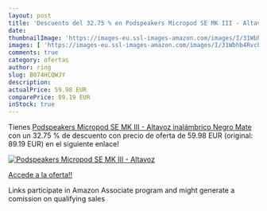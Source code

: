 ```yaml
---
layout: post
title: 'Descuento del 32.75 % en Podspeakers Micropod SE MK III - Altavoz'
date: 
thumbnailImage: 'https://images-eu.ssl-images-amazon.com/images/I/31Wbhb4RvcL._SL200_.jpg'
images: [ 'https://images-eu.ssl-images-amazon.com/images/I/31Wbhb4RvcL._SL200_.jpg' ]
comments: true
category: ofertas
author: ring
slug: B074HCQWJY
description:
actualPrice: 59.98 EUR
comparePrice: 89.19 EUR
inStock: true
---
```


Tienes [Podspeakers Micropod SE MK III - Altavoz inalámbrico  Negro Mate](https://www.amazon.es/dp/B074HCQWJY/?tag=tolees-21) con un 32.75 % de descuento con precio de oferta de 59.98 EUR (original: 89.19 EUR) en el siguiente enlace!

[![Podspeakers Micropod SE MK III - Altavoz](https://images-eu.ssl-images-amazon.com/images/I/31Wbhb4RvcL._SL200_.jpg)](https://www.amazon.es/dp/B074HCQWJY/?tag=tolees-21)

[Accede a la oferta!!](https://www.amazon.es/dp/B074HCQWJY/?tag=tolees-21)

Links participate in Amazon Associate program and might generate a comission on qualifying sales



